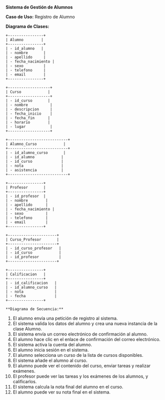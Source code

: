 **Sistema de Gestión de Alumnos**

**Caso de Uso:** Registro de Alumno

**Diagrama de Clases:**

```
+----------------+
| Alumno        |
+----------------+
| - id_alumno   |
| - nombre       |
| - apellido     |
| - fecha_nacimiento |
| - sexo         |
| - telefono     |
| - email        |
+----------------+

+-------------------+
| Curso            |
+-------------------+
| - id_curso       |
| - nombre          |
| - descripcion     |
| - fecha_inicio    |
| - fecha_fin      |
| - horario        |
| - lugar           |
+-------------------+

+---------------------------+
| Alumno_Curso            |
+---------------------------+
| - id_alumno_curso       |
| - id_alumno            |
| - id_curso             |
| - nota                 |
| - asistencia           |
+---------------------------+

+----------------+
| Profesor       |
+----------------+
| - id_profesor  |
| - nombre        |
| - apellido      |
| - fecha_nacimiento |
| - sexo          |
| - telefono      |
| - email         |
+----------------+

+----------------------+
| Curso_Profesor       |
+----------------------+
| - id_curso_profesor   |
| - id_curso            |
| - id_profesor         |
+----------------------+

+----------------+
| Calificacion   |
+----------------+
| - id_calificacion   |
| - id_alumno_curso   |
| - nota              |
| - fecha             |
+----------------+

**Diagrama de Secuencia:**

```
1. El alumno envía una petición de registro al sistema.
2. El sistema valida los datos del alumno y crea una nueva instancia de la clase Alumno.
3. El sistema envía un correo electrónico de confirmación al alumno.
4. El alumno hace clic en el enlace de confirmación del correo electrónico.
5. El sistema activa la cuenta del alumno.
6. El alumno inicia sesión en el sistema.
7. El alumno selecciona un curso de la lista de cursos disponibles.
8. El sistema añade el alumno al curso.
9. El alumno puede ver el contenido del curso, enviar tareas y realizar exámenes.
10. El profesor puede ver las tareas y los exámenes de los alumnos, y calificarlos.
11. El sistema calcula la nota final del alumno en el curso.
12. El alumno puede ver su nota final en el sistema.
```